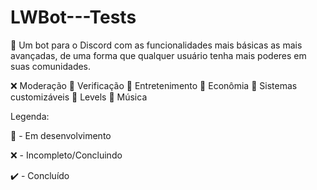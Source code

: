 # LWBot---Tests
📜 Um bot para o Discord com as funcionalidades mais básicas as mais avançadas, de uma forma que qualquer usuário tenha mais poderes em suas comunidades.

❌ Moderação
📝 Verificação
📝 Entretenimento
📝 Econômia
📝 Sistemas customizáveis
📝 Levels
📝 Música

Legenda:

📝 - Em desenvolvimento

❌ - Incompleto/Concluindo

✔️ - Concluído

